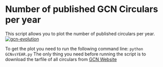 # Number of published GCN Circulars per year
 
This script allows you to plot the number of published circulars per year.
<a href="https://ibb.co/TPvq8WJ"><img src="https://i.ibb.co/h271WYr/gcn-evolution.png" alt="gcn-evolution" border="0"></a>


To get the plot you need to run the following command line: ````python GCNvsYEAR.py````
The only thing you need before running the script is to download the tarfile of all circulars from [GCN Website](https://gcn.gsfc.nasa.gov/gcn/gcn3_archive.html#tc3)
